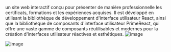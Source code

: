 un site web interactif conçu pour présenter de manière professionnelle les certificats, formations et les expériences acquises. Il est développé en utilisant la bibliothèque de développement d'interface utilisateur React, ainsi que la bibliothèque de composants d'interface utilisateur PrimeReact, qui offre une vaste gamme de composants réutilisables et modernes pour la création d'interfaces utilisateur réactives et esthétiques.
![image](https://user-images.githubusercontent.com/119520692/234054155-6d3e64e2-9ae7-450c-8166-9342f606e2c7.png)

![image](https://user-images.githubusercontent.com/119520692/234054521-6c5c020b-dfa6-4b03-89ee-df94eb1bc086.png)

